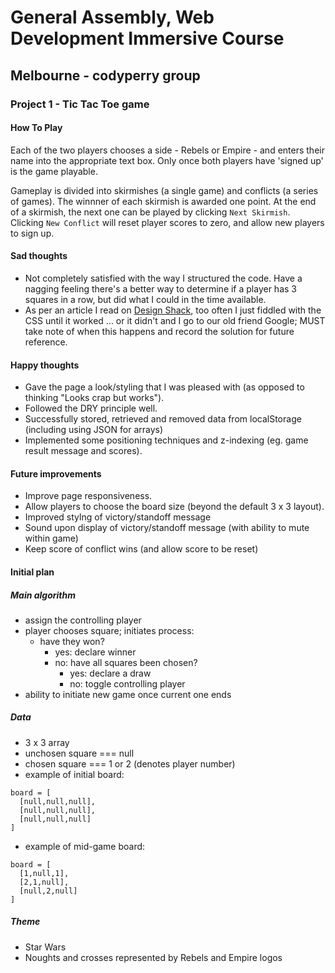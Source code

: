 # General Assembly, Web Development Immersive Course
## Melbourne - codyperry group

### Project 1 - Tic Tac Toe game

#### How To Play
Each of the two players chooses a side - Rebels or Empire - and enters their name into the appropriate text box. Only once both players have 'signed up' is the game playable.

Gameplay is divided into skirmishes (a single game) and conflicts (a series of games). The winnner of each skirmish is awarded one point. At the end of a skirmish, the next one can be played by clicking `Next Skirmish`. Clicking `New Conflict` will reset player scores to zero, and allow new players to sign up.

#### Sad thoughts
- Not completely satisfied with the way I structured the code. Have a nagging feeling there's a better way to determine if a player has 3 squares in a row, but did what I could in the time available.
- As per an article I read on [Design Shack](http://designshack.net/articles/css/how-to-center-anything-with-css/), too often I just fiddled with the CSS until it worked ... or it didn't and I go to our old friend Google; MUST take note of when this happens and record the solution for future reference.

#### Happy thoughts
- Gave the page a look/styling that I was pleased with (as opposed to thinking "Looks crap but works").
- Followed the DRY principle well.
- Successfully stored, retrieved and removed data from localStorage (including using JSON for arrays)
- Implemented some positioning techniques and z-indexing (eg. game result message and scores).

#### Future improvements
- Improve page responsiveness.
- Allow players to choose the board size (beyond the default 3 x 3 layout).
- Improved stylng of victory/standoff message
- Sound upon display of victory/standoff message (with ability to mute within game)
- Keep score of conflict wins (and allow score to be reset)

#### Initial plan

##### Main algorithm
- assign the controlling player
- player chooses square; initiates process:
  - have they won?
    - yes: declare winner
    - no: have all squares been chosen?
      - yes: declare a draw
      - no: toggle controlling player
- ability to initiate new game once current one ends

##### Data
- 3 x 3 array
- unchosen square === null
- chosen square === 1 or 2 (denotes player number)
- example of initial board:

```
board = [
  [null,null,null],
  [null,null,null],
  [null,null,null]
]
```

- example of mid-game board:

```
board = [
  [1,null,1],
  [2,1,null],
  [null,2,null]
]
```

##### Theme
- Star Wars
- Noughts and crosses represented by Rebels and Empire logos

